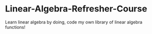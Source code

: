 # Linear-Algebra-Refresher-Course
Learn linear algebra by doing, code my own library of linear algebra functions!
